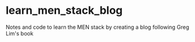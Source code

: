 # learn_men_stack_blog
Notes and code to learn the MEN stack by creating a blog following Greg Lim's book
